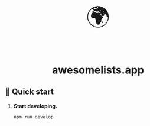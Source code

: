 <p align="center" style="font-size: 64px;">
  🌍
  </a>
</p>
<h1 align="center">
  awesomelists.app
</h1>

## 🚀 Quick start

1.  **Start developing.**

    ```shell
    npm run develop
    ```